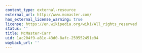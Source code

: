 ```yaml
---
content_type: external-resource
external_url: http://www.mcmaster.com/
has_external_license_warning: true
license: https://en.wikipedia.org/wiki/All_rights_reserved
status: ''
title: McMaster-Carr
uid: 1ac204f9-a81e-43d0-8afc-259552451e94
wayback_url: ''
---
```

